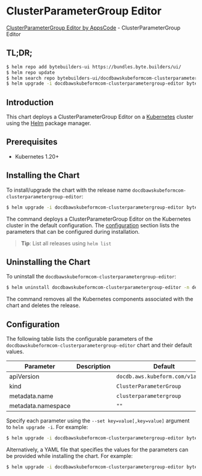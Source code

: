 # ClusterParameterGroup Editor

[ClusterParameterGroup Editor by AppsCode](https://byte.builders) - ClusterParameterGroup Editor

## TL;DR;

```bash
$ helm repo add bytebuilders-ui https://bundles.byte.builders/ui/
$ helm repo update
$ helm search repo bytebuilders-ui/docdbawskubeformcom-clusterparametergroup-editor --version=v0.4.18
$ helm upgrade -i docdbawskubeformcom-clusterparametergroup-editor bytebuilders-ui/docdbawskubeformcom-clusterparametergroup-editor -n default --create-namespace --version=v0.4.18
```

## Introduction

This chart deploys a ClusterParameterGroup Editor on a [Kubernetes](http://kubernetes.io) cluster using the [Helm](https://helm.sh) package manager.

## Prerequisites

- Kubernetes 1.20+

## Installing the Chart

To install/upgrade the chart with the release name `docdbawskubeformcom-clusterparametergroup-editor`:

```bash
$ helm upgrade -i docdbawskubeformcom-clusterparametergroup-editor bytebuilders-ui/docdbawskubeformcom-clusterparametergroup-editor -n default --create-namespace --version=v0.4.18
```

The command deploys a ClusterParameterGroup Editor on the Kubernetes cluster in the default configuration. The [configuration](#configuration) section lists the parameters that can be configured during installation.

> **Tip**: List all releases using `helm list`

## Uninstalling the Chart

To uninstall the `docdbawskubeformcom-clusterparametergroup-editor`:

```bash
$ helm uninstall docdbawskubeformcom-clusterparametergroup-editor -n default
```

The command removes all the Kubernetes components associated with the chart and deletes the release.

## Configuration

The following table lists the configurable parameters of the `docdbawskubeformcom-clusterparametergroup-editor` chart and their default values.

|     Parameter      | Description |                   Default                    |
|--------------------|-------------|----------------------------------------------|
| apiVersion         |             | <code>docdb.aws.kubeform.com/v1alpha1</code> |
| kind               |             | <code>ClusterParameterGroup</code>           |
| metadata.name      |             | <code>clusterparametergroup</code>           |
| metadata.namespace |             | <code>""</code>                              |


Specify each parameter using the `--set key=value[,key=value]` argument to `helm upgrade -i`. For example:

```bash
$ helm upgrade -i docdbawskubeformcom-clusterparametergroup-editor bytebuilders-ui/docdbawskubeformcom-clusterparametergroup-editor -n default --create-namespace --version=v0.4.18 --set apiVersion=docdb.aws.kubeform.com/v1alpha1
```

Alternatively, a YAML file that specifies the values for the parameters can be provided while
installing the chart. For example:

```bash
$ helm upgrade -i docdbawskubeformcom-clusterparametergroup-editor bytebuilders-ui/docdbawskubeformcom-clusterparametergroup-editor -n default --create-namespace --version=v0.4.18 --values values.yaml
```
